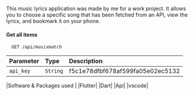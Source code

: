 <Music Lyrics Application>

This music lyrics application was made by me for a work project. It allows you to choose a specific song that has been fetched from an API, view the lyrics, and bookmark it on your phone.


#### Get all items

```http
  GET /api/musixmatch
```

| Parameter | Type     | Description                |
| :-------- | :------- | :------------------------- |
| `api_key` | `String` | f5c1e78dfbf678af599fa05e02ec5132 |


|Software  &  Packages used |
|Flutter|
|Dart|
|Api|
|vscode|
